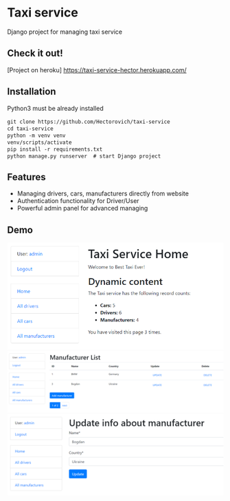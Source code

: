 # Taxi service

Django project for managing taxi service

## Check it out!

[Project on heroku] https://taxi-service-hector.herokuapp.com/

## Installation

Python3 must be already installed

```shell
git clone https://github.com/Hectorovich/taxi-service
cd taxi-service
python -m venv venv
venv/scripts/activate
pip install -r requirements.txt
python manage.py runserver  # start Django project
```

## Features

* Managing drivers, cars, manufacturers directly from website
* Authentication functionality for Driver/User
* Powerful admin panel for advanced managing

## Demo

![img.png](img.png)
![img_1.png](img_1.png)
![img_2.png](img_2.png)